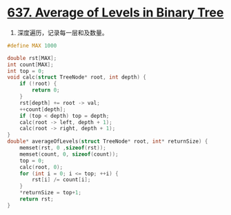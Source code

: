 # [637. Average of Levels in Binary Tree](https://leetcode.com/problems/average-of-levels-in-binary-tree/description/)

1. 深度遍历，记录每一层和及数量。

``` c
#define MAX 1000

double rst[MAX];
int count[MAX];
int top = 0;
void calc(struct TreeNode* root, int depth) {
    if (!root) {
        return 0;
    }
    rst[depth] += root -> val;
    ++count[depth];
    if (top < depth) top = depth;
    calc(root -> left, depth + 1);
    calc(root -> right, depth + 1);
}
double* averageOfLevels(struct TreeNode* root, int* returnSize) {
    memset(rst, 0 ,sizeof(rst));
    memset(count, 0, sizeof(count));
    top = 0;
    calc(root, 0);
    for (int i = 0; i <= top; ++i) {
        rst[i] /= count[i];
    }
    *returnSize = top+1;
    return rst;
}
```

